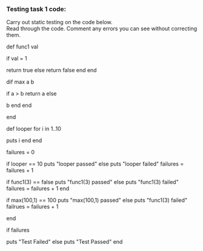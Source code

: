 ### Testing task 1 code:

  Carry out static testing on the code below.  
  Read through the code.  Comment any errors you can see without correcting them.

 
def func1 val 
<!-- requiring the val to be held within () -->
  if val = 1
  <!-- indent return statements, additinally == for comparisons -->
  return true
  else
  return false
  end
end
  
dif max a b
<!-- change to def and contain both vars with in (a,b) -->
  if a > b
      return a 
  else
  <!-- missing return  -->
  b
  end 
end 
<!-- extra end  -->
end 
  
def looper 
  for i in 1..10
  <!-- indent required -->
  puts i
  end
end
 
failures = 0 
 
if looper == 10 
  puts "looper passed"
else
  puts "looper failed"
  failures = failures + 1
<!-- missing end  -->
 
  
if func1(3) == false
  puts "func1(3) passed"
else
  puts "func1(3) failed"
  failures = failures + 1
end 
 
  
if max(100,1) == 100 
  puts "max(100,1) passed"
else
  puts "func1(3) failed"
  failrues = failures + 1
  <!-- spelling error  -->
end

  
if failures 
<!-- no statement for if to work -->
  puts "Test Failed"
else
  puts "Test Passed"
end

<!-- missing end -->


